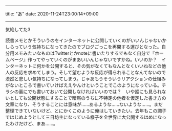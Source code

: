 - - - -
title: "あ"
date: 2020-11-24T23:00:14+09:00
- - - -

気絶してた3

読書メモとかそういうのをインターネットに公開していくのがいいんじゃないかしらっていう気持ちになってきたのでブログごっこを再開する運びとなった。自分用メモみたいなものはTwitterとかnoteに書いたりするでもなく自分で『ホームページ』作ってやっていくのがまあいいんじゃないですかね。いいのか？　インターネットに何かを公開すると、その気がなくてもなんとなくいいねなどの他人の反応を求めてしまう。そして望むような反応が得られることなんてないので漠然と悲しい気持ちになってしまう。じゃあもうそういうリアクションの仕組みがないところで書いていけばええやんけということでこのようになっている。チラシの裏にでも書いておいて公開しなければいいのでは？　いや誰にも見られないとしても公開状態にすることで暗黙のうちに不特定の他者を仮定した書き方の文章になり、そうすることには意味が……あるような……ないような……。まだ整理できていないけど、とにかくこのように俺はしていきたい。去年もこの調子ではじめようとして三日坊主になっている様子を全世界に大公開するはめになったわけだけど、まあ……。
